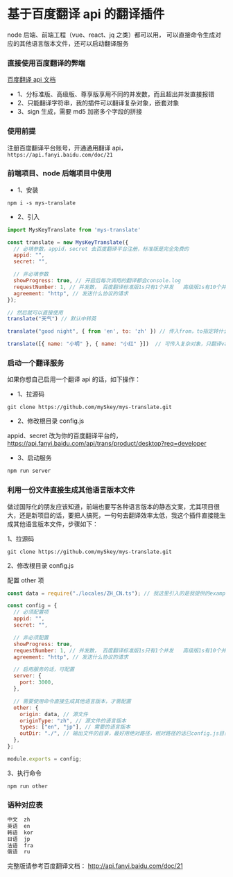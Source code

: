# 基于百度翻译 api 的翻译插件

node 后端、前端工程（vue、react、jq 之类）都可以用， 可以直接命令生成对应的其他语言版本文件，还可以启动翻译服务

### 直接使用百度翻译的弊端

<a href="https://api.fanyi.baidu.com/doc/21" target="_blank">百度翻译 api 文档</a>

- 1、分标准版、高级版、尊享版享用不同的并发数，而且超出并发直接报错
- 2、只能翻译字符串，我的插件可以翻译复杂对象，嵌套对象
- 3、sign 生成，需要 md5 加密多个字段的拼接

### 使用前提

注册百度翻译平台账号，开通通用翻译 api， `https://api.fanyi.baidu.com/doc/21`

### 前端项目、node 后端项目中使用

- 1、安装

```npm
npm i -s mys-translate
```

- 2、引入

```js
import MysKeyTranslate from 'mys-translate'

const translate = new MysKeyTranslate({
  // 必填参数，appid，secret 去百度翻译平台注册，标准版是完全免费的
  appid: "",
  secret: "",

  // 非必填参数
  showProgress: true, // 开启后每次调用的翻译都会console.log
  requestNumber: 1, // 并发数， 百度翻译标准版1s只有1个并发   高级版1s有10个并发   尊享版1s有100个并发
  agreement: "http", // 发送什么协议的请求
});

// 然后就可以直接使用
translate("天气") // 默认中转英

translate("good night", { from 'en', to: 'zh' }) // 传入from，to指定转什么

translate([{ name: "小明" }, { name: "小红" }])  // 可传入复杂对象，只翻译value，不翻译key
```

### 启动一个翻译服务

如果你想自己启用一个翻译 api 的话，如下操作：

- 1、拉源码

```git
git clone https://github.com/mySkey/mys-translate.git
```

- 2、修改根目录 config.js

appid、secret 改为你的百度翻译平台的，https://api.fanyi.baidu.com/api/trans/product/desktop?req=developer

- 3、启动服务

```js
npm run server
```

### 利用一份文件直接生成其他语言版本文件

做过国际化的朋友应该知道，前端也要写各种语言版本的静态文案，尤其项目很大，还是新项目的话，要把人搞死，一句句去翻译效率太低，我这个插件直接能生成其他语言版本文件，步骤如下：

1、拉源码

```npm
git clone https://github.com/mySkey/mys-translate.git
```

2、修改根目录 config.js

配置 other 项

```js
const data = require("./locales/ZH_CN.ts"); // 我这里引入的是我提供的example，修改为你提供的文件

const config = {
  // 必须配置项
  appid: "",
  secret: "",

  // 非必须配置
  showProgress: true,
  requestNumber: 1, // 并发数， 百度翻译标准版1s只有1个并发   高级版1s有10个并发   尊享版1s有100个并发
  agreement: "http", // 发送什么协议的请求

  // 启用服务的话，可配置
  server: {
    port: 3000,
  },

  // 需要使用命令直接生成其他语言版本，才需配置
  other: {
    origin: data, // 源文件
    originType: "zh", // 源文件的语言版本
    types: ["en", "jp"], // 需要的语言版本
    outDir: "./", // 输出文件的目录，最好用绝对路径，相对路径的话已config.js目录为根目录
  },
};

module.exports = config;
```

3、执行命令

```npm
npm run other
```

### 语种对应表

```js
中文 	zh
英语 	en
韩语	kor
日语	jp
法语	fra
俄语	ru
```

完整版请参考百度翻译文档： http://api.fanyi.baidu.com/doc/21
